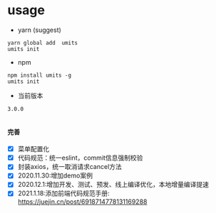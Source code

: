 
# usage
* yarn (suggest)
```
yarn global add  umits 
umits init 

```
* npm
```
npm install umits -g
umits init 

```
* 当前版本
```
3.0.0


```
 #### 完善
- [x]  菜单配置化
- [x]  代码规范：统一eslint，commit信息强制校验
- [x]  封装axios，统一取消请求cancel方法
- [x]  2020.11.30:增加demo案例
- [x]  2020.12.1:增加开发、测试、预发、线上编译优化，本地增量编译提速
- [x]  2021.1.18:添加前端代码规范手册: https://juejin.cn/post/6918714778131169288
